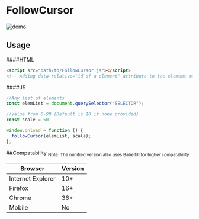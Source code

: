 # FollowCursor
![demo](https://cloud.githubusercontent.com/assets/3892772/21510105/b40b9e12-cc5d-11e6-96c8-ff424d3ad846.gif)

## Usage
####HTML
```html
<script src="path/to/FollowCursor.js"></script>
<!-- Adding data-relative="id of a element" attribute to the element make that element rotate relative to the cursore in the data-relative area   -->
```

####JS
```js
//Any list of elements
const elemList = document.querySelector("SELECTOR");

//Value from 0-90 (Default is 10 if none provided)
const scale = 50

window.onload = function () {
  followCursor(elemList, scale);
};
```

##Compatability
<sub>Note: The minified version also uses Babelfill for higher compatability.</sub>


| Browser | Version |
| ------- | --- | 
| Internet Explorer | 10+ |
| Firefox | 16+ |
| Chrome | 36+ |
| Mobile | No |
